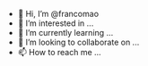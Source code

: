- 👋 Hi, I’m @francomao
- 👀 I’m interested in ...
- 🌱 I’m currently learning ...
- 💞️ I’m looking to collaborate on ...
- 📫 How to reach me ...

<!---
francomao/francomao is a ✨ special ✨ repository because its `README.md` (this file) appears on your GitHub profile.
You can click the Preview link to take a look at your changes.
--->
